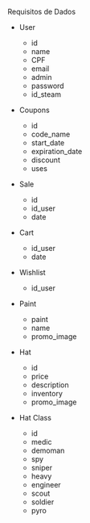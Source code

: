 Requisitos de Dados

- User
  - id
  - name
  - CPF
  - email
  - admin
  - password
  - id_steam

- Coupons
  - id
  - code_name
  - start_date
  - expiration_date
  - discount
  - uses

- Sale
  - id
  - id_user
  - date

- Cart
  - id_user
  - date 

- Wishlist
  - id_user

- Paint
  - paint
  - name
  - promo_image

- Hat 
  - id
  - price
  - description
  - inventory
  - promo_image

- Hat Class
  - id
  - medic
  - demoman
  - spy
  - sniper
  - heavy
  - engineer
  - scout
  - soldier
  - pyro